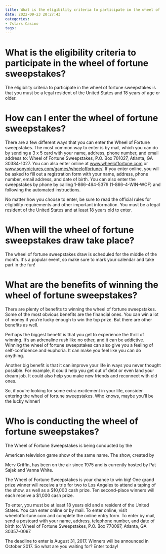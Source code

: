 ```yaml
---
title: What is the eligibility criteria to participate in the wheel of fortune sweepstakes
date: 2022-09-23 20:27:43
categories:
- 7stars Casino
tags:
---
```



#  What is the eligibility criteria to participate in the wheel of fortune sweepstakes?

The eligibility criteria to participate in the wheel of fortune sweepstakes is that you must be a legal resident of the United States and 18 years of age or older.

#  How can I enter the wheel of fortune sweepstakes?

There are a few different ways that you can enter the Wheel of Fortune sweepstakes. The most common way to enter is by mail, which you can do by sending a 3 x 5 card with your name, address, phone number, and email address to: Wheel of Fortune Sweepstakes, P.O. Box 701027, Atlanta, GA 30384-1027. You can also enter online at www.wheeloffortune.com or www.sonypictures.com/games/wheeloffortune/. If you enter online, you will be asked to fill out a registration form with your name, address, phone number, email address, and date of birth. You can also enter the sweepstakes by phone by calling 1-866-464-5379 (1-866-4-WIN-WOF) and following the automated instructions.

No matter how you choose to enter, be sure to read the official rules for eligibility requirements and other important information. You must be a legal resident of the United States and at least 18 years old to enter.

#  When will the wheel of fortune sweepstakes draw take place?

The wheel of fortune sweepstakes draw is scheduled for the middle of the month. It's a popular event, so make sure to mark your calendar and take part in the fun!

#  What are the benefits of winning the wheel of fortune sweepstakes?

There are plenty of benefits to winning the wheel of fortune sweepstakes. Some of the most obvious benefits are the financial ones. You can win a lot of money if you’re lucky enough to win the top prize. But there are other benefits as well.

Perhaps the biggest benefit is that you get to experience the thrill of winning. It’s an adrenaline rush like no other, and it can be addictive. Winning the wheel of fortune sweepstakes can also give you a feeling of self-confidence and euphoria. It can make you feel like you can do anything.

Another big benefit is that it can improve your life in ways you never thought possible. For example, it could help you get out of debt or even land your dream job. It could also help you make new friends and reconnect with old ones.

So, if you’re looking for some extra excitement in your life, consider entering the wheel of fortune sweepstakes. Who knows, maybe you’ll be the lucky winner!

#  Who is conducting the wheel of fortune sweepstakes?

The Wheel of Fortune Sweepstakes is being conducted by the

American television game show of the same name. The show, created by

Merv Griffin, has been on the air since 1975 and is currently hosted by Pat Sajak
and Vanna White.

The Wheel of Fortune Sweepstakes is your chance to win big! One grand prize winner will receive a trip for two to Los Angeles to attend a taping of the show, as well as a $10,000 cash prize. Ten second-place winners will each receive a $1,000 cash prize.

To enter, you must be at least 18 years old and a resident of the United States. You can enter online or by mail. To enter online, visit wheeloffortune.com and complete the online entry form. To enter by mail, send a postcard with your name, address, telephone number, and date of birth to: Wheel of Fortune Sweepstakes, P.O. Box 770097, Atlanta, GA 30357-0097.

The deadline to enter is August 31, 2017. Winners will be announced in October 2017. So what are you waiting for? Enter today!